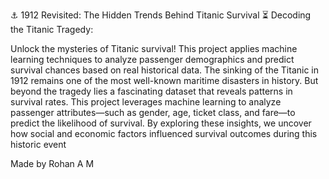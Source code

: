 ⚓ 1912 Revisited: The Hidden Trends Behind Titanic Survival ⏳ Decoding the Titanic Tragedy:

Unlock the mysteries of Titanic survival! This project applies machine learning techniques to analyze passenger demographics and predict survival chances based on real historical data.
The sinking of the Titanic in 1912 remains one of the most well-known maritime disasters in history. But beyond the tragedy lies a fascinating dataset that reveals patterns in survival rates. This project leverages machine learning to analyze passenger attributes—such as gender, age, ticket class, and fare—to predict the likelihood of survival. By exploring these insights, we uncover how social and economic factors influenced survival outcomes during this historic event

Made by Rohan A M
